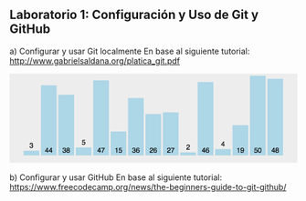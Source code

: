 ## Laboratorio 1: Configuración y Uso de Git y GitHub

a)	Configurar y usar Git localmente
  En base al siguiente tutorial: http://www.gabrielsaldana.org/platica_git.pdf
  
  <p align="center">
  <img  src="https://github.com/syordya/CSUNSA-EDA/blob/master/Practica01/images/burbuja.gif">
  </p>
  
b)	Configurar y usar GitHub
  En base al siguiente tutorial: https://www.freecodecamp.org/news/the-beginners-guide-to-git-github/
